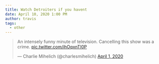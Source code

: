 ```yaml
---
title: Watch Detroiters if you havent
date: April 10, 2020 1:00 PM
author: travis
tags:
  - other
---
```

<blockquote class="twitter-tweet"><p lang="en" dir="ltr">An intensely funny minute of television. Cancelling this show was a crime. <a href="https://t.co/ihOqxnTI0P">pic.twitter.com/ihOqxnTI0P</a></p>&mdash; Charlie Mihelich (@charlesmihelich) <a href="https://twitter.com/charlesmihelich/status/1245477241519144960?ref_src=twsrc%5Etfw">April 1, 2020</a></blockquote> <script async src="https://platform.twitter.com/widgets.js" charset="utf-8"></script>
